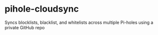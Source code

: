 # pihole-cloudsync
Syncs blocklists, blacklist, and whitelists across multiple Pi-holes using a private GitHub repo
